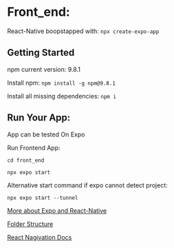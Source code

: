 # Front_end: 

React-Native boopstapped with: `npx create-expo-app`

## Getting Started

npm current version: 9.8.1

Install npm: `npm install -g npm@9.8.1`

Install all missing dependencies: `npm i`

## Run Your App: 

App can be tested On Expo

Run Frontend App: 

`cd front_end`

`npx expo start`

Alternative start command if expo cannot detect project: 

`npx expo start --tunnel`

[More about Expo and React-Native](https://reactnative.dev/docs/environment-setup)

[Folder Structure](folder_structure.md)

[React Nagivation Docs](https://reactnavigation.org/docs/getting-started/)


